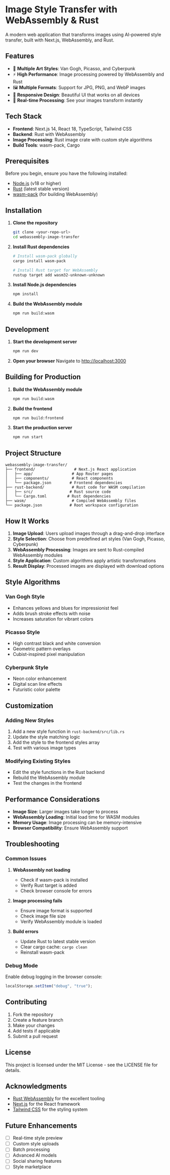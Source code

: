 # Image Style Transfer with WebAssembly & Rust

A modern web application that transforms images using AI-powered style transfer, built with Next.js, WebAssembly, and Rust.

## Features

- 🎨 **Multiple Art Styles**: Van Gogh, Picasso, and Cyberpunk
- ⚡ **High Performance**: Image processing powered by WebAssembly and Rust
- 🖼️ **Multiple Formats**: Support for JPG, PNG, and WebP images
- 📱 **Responsive Design**: Beautiful UI that works on all devices
- 🚀 **Real-time Processing**: See your images transform instantly

## Tech Stack

- **Frontend**: Next.js 14, React 18, TypeScript, Tailwind CSS
- **Backend**: Rust with WebAssembly
- **Image Processing**: Rust image crate with custom style algorithms
- **Build Tools**: wasm-pack, Cargo

## Prerequisites

Before you begin, ensure you have the following installed:

- [Node.js](https://nodejs.org/) (v18 or higher)
- [Rust](https://rustup.rs/) (latest stable version)
- [wasm-pack](https://rustwasm.github.io/wasm-pack/) (for building WebAssembly)

## Installation

1. **Clone the repository**

   ```bash
   git clone <your-repo-url>
   cd webassembly-image-transfer
   ```

2. **Install Rust dependencies**

   ```bash
   # Install wasm-pack globally
   cargo install wasm-pack

   # Install Rust target for WebAssembly
   rustup target add wasm32-unknown-unknown
   ```

3. **Install Node.js dependencies**

   ```bash
   npm install
   ```

4. **Build the WebAssembly module**
   ```bash
   npm run build:wasm
   ```

## Development

1. **Start the development server**

   ```bash
   npm run dev
   ```

2. **Open your browser**
   Navigate to [http://localhost:3000](http://localhost:3000)

## Building for Production

1. **Build the WebAssembly module**

   ```bash
   npm run build:wasm
   ```

2. **Build the frontend**

   ```bash
   npm run build:frontend
   ```

3. **Start the production server**
   ```bash
   npm run start
   ```

## Project Structure

```
webassembly-image-transfer/
├── frontend/                 # Next.js React application
│   ├── app/                 # App Router pages
│   ├── components/          # React components
│   └── package.json        # Frontend dependencies
├── rust-backend/            # Rust code for WASM compilation
│   ├── src/                # Rust source code
│   └── Cargo.toml         # Rust dependencies
├── wasm/                    # Compiled WebAssembly files
└── package.json            # Root workspace configuration
```

## How It Works

1. **Image Upload**: Users upload images through a drag-and-drop interface
2. **Style Selection**: Choose from predefined art styles (Van Gogh, Picasso, Cyberpunk)
3. **WebAssembly Processing**: Images are sent to Rust-compiled WebAssembly modules
4. **Style Application**: Custom algorithms apply artistic transformations
5. **Result Display**: Processed images are displayed with download options

## Style Algorithms

### Van Gogh Style

- Enhances yellows and blues for impressionist feel
- Adds brush stroke effects with noise
- Increases saturation for vibrant colors

### Picasso Style

- High contrast black and white conversion
- Geometric pattern overlays
- Cubist-inspired pixel manipulation

### Cyberpunk Style

- Neon color enhancement
- Digital scan line effects
- Futuristic color palette

## Customization

### Adding New Styles

1. Add a new style function in `rust-backend/src/lib.rs`
2. Update the style matching logic
3. Add the style to the frontend styles array
4. Test with various image types

### Modifying Existing Styles

- Edit the style functions in the Rust backend
- Rebuild the WebAssembly module
- Test the changes in the frontend

## Performance Considerations

- **Image Size**: Larger images take longer to process
- **WebAssembly Loading**: Initial load time for WASM modules
- **Memory Usage**: Image processing can be memory-intensive
- **Browser Compatibility**: Ensure WebAssembly support

## Troubleshooting

### Common Issues

1. **WebAssembly not loading**

   - Check if wasm-pack is installed
   - Verify Rust target is added
   - Check browser console for errors

2. **Image processing fails**

   - Ensure image format is supported
   - Check image file size
   - Verify WebAssembly module is loaded

3. **Build errors**
   - Update Rust to latest stable version
   - Clear cargo cache: `cargo clean`
   - Reinstall wasm-pack

### Debug Mode

Enable debug logging in the browser console:

```javascript
localStorage.setItem("debug", "true");
```

## Contributing

1. Fork the repository
2. Create a feature branch
3. Make your changes
4. Add tests if applicable
5. Submit a pull request

## License

This project is licensed under the MIT License - see the LICENSE file for details.

## Acknowledgments

- [Rust WebAssembly](https://rustwasm.github.io/) for the excellent tooling
- [Next.js](https://nextjs.org/) for the React framework
- [Tailwind CSS](https://tailwindcss.com/) for the styling system

## Future Enhancements

- [ ] Real-time style preview
- [ ] Custom style uploads
- [ ] Batch processing
- [ ] Advanced AI models
- [ ] Social sharing features
- [ ] Style marketplace
